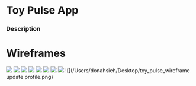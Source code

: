 # Toy Pulse App
### Description

# Wireframes
![](/Users/donahsieh/Desktop/toy_pulse_wireframe_1.png)
![](/Users/donahsieh/Desktop/toy_pulse_wireframe_2.png)
![](/Users/donahsieh/Desktop/toy_pulse_wireframe_3.png)
![](/Users/donahsieh/Desktop/toy_pulse_wireframe_4.png)
![](/Users/donahsieh/Desktop/toy_pulse_wireframe_5.png)
![](/Users/donahsieh/Desktop/toy_pulse_wireframe_6.png)
![](/Users/donahsieh/Desktop/toy_pulse_wireframe_7.png)
![](/Users/donahsieh/Desktop/toy_pulse_wireframe_8.png)
![](/Users/donahsieh/Desktop/toy_pulse_wireframe update profile.png)



